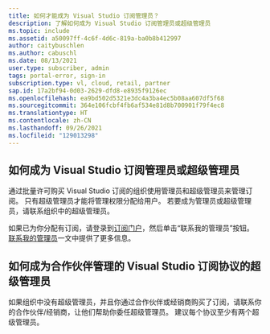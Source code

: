 ```yaml
---
title: 如何才能成为 Visual Studio 订阅管理员？
description: 了解如何成为 Visual Studio 订阅管理员或超级管理员
ms.topic: include
ms.assetid: a50097ff-4c6f-4d6c-819a-ba0b8b412997
author: caitybuschlen
ms.author: cabuschl
ms.date: 08/13/2021
user.type: subscriber, admin
tags: portal-error, sign-in
subscription.type: vl, cloud, retail, partner
sap.id: 17a2bf94-0d03-2629-dfd8-e8935f9126ec
ms.openlocfilehash: ea9bd502d5321e3dc4a3ba4ec5b08aa607df5f68
ms.sourcegitcommit: 364e106fcbf4fb6af534e81d8b700901f79f4ec8
ms.translationtype: HT
ms.contentlocale: zh-CN
ms.lasthandoff: 09/26/2021
ms.locfileid: "129013298"
---
```

## <a name="how-to-become-a-visual-studio-subscriptions-admin-or-super-admin"></a>如何成为 Visual Studio 订阅管理员或超级管理员 

通过批量许可购买 Visual Studio 订阅的组织使用管理员和超级管理员来管理订阅。 只有超级管理员才能将管理权限分配给用户。 若要成为管理员或超级管理员，请联系组织中的超级管理员。  

如果已为你分配有订阅，请登录到[订阅门户](https://my.visualstudio.com/subscriptions)，然后单击“联系我的管理员”按钮。 [联系我的管理员](https://docs.microsoft.com/visualstudio/subscriptions/contact-my-admin)一文中提供了更多信息。

## <a name="how-to-become-a-super-admin-for-visual-studio-subscriptions-agreements-managed-by-partners"></a>如何成为合作伙伴管理的 Visual Studio 订阅协议的超级管理员

如果组织中没有超级管理员，并且你通过合作伙伴或经销商购买了订阅，请联系你的合作伙伴/经销商，让他们帮助你委任超级管理员。 建议每个协议至少有两个超级管理员。  